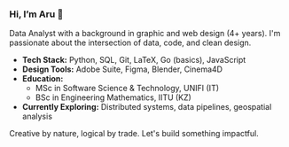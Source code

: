 ### Hi, I’m Aru 👋

Data Analyst with a background in graphic and web design (4+ years). I'm passionate about the intersection of data, code, and clean design.

- **Tech Stack:** Python, SQL, Git, LaTeX, Go (basics), JavaScript
- **Design Tools:** Adobe Suite, Figma, Blender, Cinema4D
- **Education:**
    - MSc in Software Science & Technology, UNIFI (IT)
    - BSc in Engineering Mathematics, IITU (KZ)
- **Currently Exploring:** Distributed systems, data pipelines, geospatial analysis

Creative by nature, logical by trade. Let's build something impactful.
